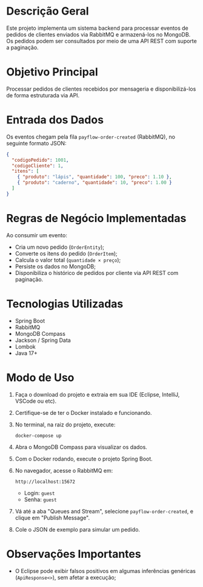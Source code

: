 # Descrição Geral

Este projeto implementa um sistema backend para processar eventos de pedidos de clientes enviados via RabbitMQ e armazená-los no MongoDB. Os pedidos podem ser consultados por meio de uma API REST com suporte a paginação.

# Objetivo Principal

Processar pedidos de clientes recebidos por mensageria e disponibilizá-los de forma estruturada via API.

# Entrada dos Dados

Os eventos chegam pela fila `payflow-order-created` (RabbitMQ), no seguinte formato JSON:

```json
{
  "codigoPedido": 1001,
  "codigoCliente": 1,
  "itens": [
    { "produto": "lápis", "quantidade": 100, "preco": 1.10 },
    { "produto": "caderno", "quantidade": 10, "preco": 1.00 }
  ]
}
```

# Regras de Negócio Implementadas

Ao consumir um evento:

- Cria um novo pedido (`OrderEntity`);
- Converte os itens do pedido (`OrderItem`);
- Calcula o valor total (`quantidade × preço`);
- Persiste os dados no MongoDB;
- Disponibiliza o histórico de pedidos por cliente via API REST com paginação.

# Tecnologias Utilizadas

- Spring Boot
- RabbitMQ
- MongoDB Compass
- Jackson / Spring Data
- Lombok
- Java 17+

# Modo de Uso

1. Faça o download do projeto e extraia em sua IDE (Eclipse, IntelliJ, VSCode ou etc).
2. Certifique-se de ter o Docker instalado e funcionando.
3. No terminal, na raiz do projeto, execute:

   ```
   docker-compose up
   ```

4. Abra o MongoDB Compass para visualizar os dados.
5. Com o Docker rodando, execute o projeto Spring Boot.
6. No navegador, acesse o RabbitMQ em:

   ```
   http://localhost:15672
   ```

   - Login: `guest`
   - Senha: `guest`

7. Vá até a aba "Queues and Stream", selecione `payflow-order-created`, e clique em "Publish Message".
8. Cole o JSON de exemplo para simular um pedido.

# Observações Importantes

  - O Eclipse pode exibir falsos positivos em algumas inferências genéricas (`ApiResponse<>`), sem afetar a execução;
  
